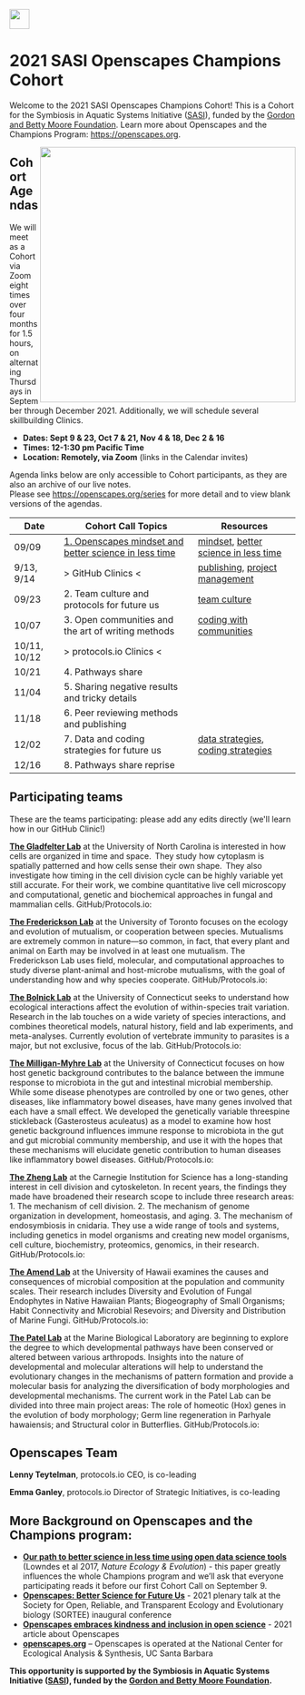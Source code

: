 <a align="left" href="https://github.com/Openscapes/2021-sasi"><img src="https://github.githubassets.com/images/modules/logos_page/GitHub-Mark.png" width="35px"></a>

# 2021 SASI Openscapes Champions Cohort

Welcome to the 2021 SASI Openscapes Champions Cohort! This is a Cohort for the Symbiosis in Aquatic Systems Initiative ([SASI](https://www.moore.org/initiative-strategy-detail?initiativeId=symbiosis-in-aquatic-systems-initiative)), funded by the [Gordon and Betty Moore Foundation](https://www.moore.org/). Learn more about Openscapes and the Champions Program: <https://openscapes.org>. 

<img align="right" src="horst-champions-trailhead.png" width="450">  

## Cohort Agendas

We will meet as a Cohort via Zoom eight times over four months for 1.5 hours, on alternating Thursdays in September through December 2021. Additionally, we will schedule several skillbuilding Clinics. 

- **Dates: Sept 9 & 23, Oct 7 & 21, Nov 4 & 18, Dec 2 & 16**
- **Times: 12-1:30 pm Pacific Time** 
- **Location: Remotely, via Zoom** (links in the Calendar invites)

Agenda links below are only accessible to Cohort participants, as they are also an archive of our live notes.   
Please see <https://openscapes.org/series> for more detail and to view blank versions of the agendas.

Date | Cohort Call Topics          | Resources 
----| ------------------|----------------------
09/09 | [1. Openscapes mindset and better science in less time](https://docs.google.com/document/d/1k9bJouEPcWycP-pvcMSo6GeKZSUlDaIEgHUljJncCFM/edit?usp=sharing) | [mindset](https://openscapes.github.io/series/mindset), [better science in less time](https://openscapes.github.io/series/bsilt) 
9/13, 9/14 | > GitHub Clinics <| [publishing](https://openscapes.github.io/series/github-pub), [project management](https://openscapes.github.io/series/github-issues) 
09/23 | 2. Team culture and protocols for future us | [team culture](https://openscapes.github.io/series/team-culture)
10/07 | 3. Open communities and the art of writing methods | [coding with communities](https://openscapes.github.io/series/communities) 
10/11, 10/12 | > protocols.io Clinics <|  
10/21 | 4. Pathways share |  | 
11/04 | 5. Sharing negative results and tricky details |  | 
11/18 | 6. Peer reviewing methods and publishing |  | 
12/02 | 7. Data and coding strategies for future us | [data strategies](https://openscapes.github.io/series/data-strategies), [coding strategies](https://openscapes.github.io/series/coding-strategies) | 
12/16 | 8. Pathways share reprise |  | 

## Participating teams

These are the teams participating: please add any edits directly (we'll learn how in our GitHub Clinic!)

[**The Gladfelter Lab**](https://gladfelterlab.web.unc.edu/) at the University of North Carolina is interested in how cells are organized in time and space.  They study how cytoplasm is spatially patterned and how cells sense their own shape.  They also investigate how timing in the cell division cycle can be highly variable yet still accurate. For their work, we combine quantitative live cell microscopy and computational, genetic and biochemical approaches in fungal and mammalian cells. GitHub/Protocols.io: 

[**The Frederickson Lab**](http://mutualism.ca/) at the University of Toronto focuses on the ecology and evolution of mutualism, or cooperation between species. Mutualisms are extremely common in nature—so common, in fact, that every plant and animal on Earth may be involved in at least one mutualism. The Frederickson Lab uses field, molecular, and computational approaches to study diverse plant-animal and host-microbe mutualisms, with the goal of understanding how and why species cooperate. GitHub/Protocols.io: 

[**The Bolnick Lab**](https://bolnicklab.wordpress.com/) at the University of Connecticut seeks to understand how ecological interactions affect the evolution of within-species trait variation. Research in the lab touches on a wide variety of species interactions, and combines theoretical models, natural history, field and lab experiments, and meta-analyses. Currently evolution of vertebrate immunity to parasites is a major, but not exclusive, focus of the lab. GitHub/Protocols.io: 

[**The Milligan-Myhre Lab**](https://drkatlab.wordpress.com/about/) at the University of Connecticut focuses on how host genetic background contributes to the balance between the immune response to microbiota in the gut and intestinal microbial membership. While some disease phenotypes are controlled by one or two genes, other diseases, like inflammatory bowel diseases, have many genes involved that each have a small effect. We developed the genetically variable threespine stickleback (Gasterosteus aculeatus) as a model to examine how host genetic background influences immune response to microbiota in the gut and gut microbial community membership, and use it with the hopes that these mechanisms will elucidate genetic contribution to human diseases like inflammatory bowel diseases. GitHub/Protocols.io: 

[**The Zheng Lab**](https://emb.carnegiescience.edu/science/faculty/yixian-zheng) at the Carnegie Institution for Science has a long-standing interest in cell division and cytoskeleton. In recent years, the findings they made have broadened their research scope to include three research areas: 1. The mechanism of cell division. 2. The mechanism of genome organization in development, homeostasis, and aging. 3. The mechanism of endosymbiosis in cnidaria. They use a wide range of tools and systems, including genetics in model organisms and creating new model organisms, cell culture, biochemistry, proteomics, genomics, in their research. GitHub/Protocols.io: 

[**The Amend Lab**]() at the University of Hawaii examines the causes and consequences of microbial composition at the population and community scales. Their research includes Diversity and Evolution of Fungal Endophytes in Native Hawaiian Plants; Biogeography of Small Organisms; Habit Connectivity and Microbial Resevoirs; and Diversity and Distribution of Marine Fungi. GitHub/Protocols.io: 

[**The Patel Lab**](http://www.patellab.net/) at the Marine Biological Laboratory are beginning to explore the degree to which developmental pathways have been conserved or altered between various arthropods. Insights into the nature of developmental and molecular alterations will help to understand the evolutionary changes in the mechanisms of pattern formation and provide a molecular basis for analyzing the diversification of body morphologies and developmental mechanisms. The current work in the Patel Lab can be divided into three main project areas: The role of homeotic (Hox) genes in the evolution of body morphology; Germ line regeneration in Parhyale hawaiensis; and Structural color in Butterflies. GitHub/Protocols.io: 

## Openscapes Team

**Lenny Teytelman**, protocols.io CEO, is co-leading

**Emma Ganley**, protocols.io Director of Strategic Initiatives, is co-leading

## More Background on Openscapes and the Champions program:

* **[Our path to better science in less time using open data science tools](https://www.nature.com/articles/s41559-017-0160)** (Lowndes et al 2017, _Nature Ecology & Evolution_) - this paper greatly influences the whole Champions program and we’ll ask that everyone participating reads it before our first Cohort Call on September 9. 
* **[Openscapes: Better Science for Future Us](https://docs.google.com/presentation/d/1HGw4P095-lblHiGQHXYidHiVysjrPxuojxTxKtE13vk/edit#slide=id.ge2b7c2f974_0_2017)** - 2021 plenary talk at the Society for Open, Reliable, and Transparent Ecology and Evolutionary biology (SORTEE) inaugural conference 
* **[Openscapes embraces kindness and inclusion in open science](https://sparcopen.org/impact-story/openscapes-embraces-kindness-and-inclusion-of-open-science/)** - 2021 article about Openscapes
* **[openscapes.org](https://openscapes.org/)** – Openscapes is operated at the National Center for Ecological Analysis & Synthesis, UC Santa Barbara

**This opportunity is supported by the Symbiosis in Aquatic Systems Initiative ([SASI](https://www.moore.org/initiative-strategy-detail?initiativeId=symbiosis-in-aquatic-systems-initiative)), funded by the [Gordon and Betty Moore Foundation](https://www.moore.org/).**

